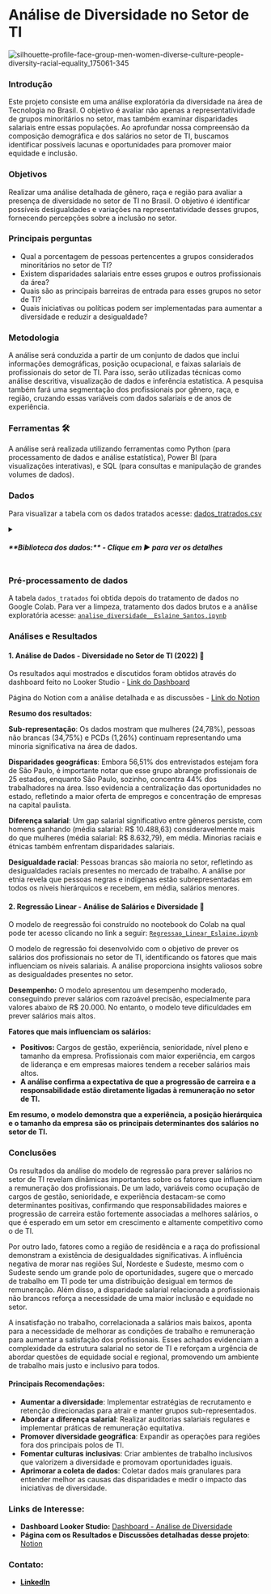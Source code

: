 # **Análise de Diversidade no Setor de TI**

![silhouette-profile-face-group-men-women-diverse-culture-people-diversity-racial-equality_175061-345](https://github.com/user-attachments/assets/f2d04101-d232-4a93-a395-dccc1dc18b16)

### Introdução

Este projeto consiste em uma análise exploratória da diversidade na área de Tecnologia no Brasil. O objetivo é avaliar não apenas a representatividade de grupos minoritários no setor, mas também examinar disparidades salariais entre essas populações. Ao aprofundar nossa compreensão da composição demográfica e dos salários no setor de TI, buscamos identificar possíveis lacunas e oportunidades para promover maior equidade e inclusão.

### Objetivos

Realizar uma análise detalhada de gênero, raça e região para avaliar a presença de diversidade no setor de TI no Brasil. O objetivo é identificar possíveis desigualdades e variações na representatividade desses grupos, fornecendo percepções sobre a inclusão no setor.

### Principais perguntas

- Qual a porcentagem de pessoas pertencentes a grupos considerados minoritários no setor de TI?
- Existem disparidades salariais entre esses grupos e outros profissionais da área?
- Quais são as principais barreiras de entrada para esses grupos no setor de TI?
- Quais iniciativas ou políticas podem ser implementadas para aumentar a diversidade e reduzir a desigualdade?

### Metodologia

A análise será conduzida a partir de um conjunto de dados que inclui informações demográficas, posição ocupacional, e faixas salariais de profissionais do setor de TI. Para isso, serão utilizadas técnicas como análise descritiva, visualização de dados e inferência estatística. A pesquisa também fará uma segmentação dos profissionais por gênero, raça, e região, cruzando essas variáveis com dados salariais e de anos de experiência.

### Ferramentas 🛠️

A análise será realizada utilizando ferramentas como Python (para processamento de dados e análise estatística), Power BI (para visualizações interativas), e SQL (para consultas e manipulação de grandes volumes de dados).

### Dados
Para visualizar a tabela com os dados tratados acesse: [dados_tratrados.csv](https://docs.google.com/spreadsheets/d/1bmgYRqtKdP8aKNZDjrfoB7R0PGuxRAnb-sWkTPslzPg/edit?usp=sharing)

<details> <summary> <h5>**Biblioteca dos dados:**  - Clique em ▶ para ver os detalhes </h5> </summary> 


| **Variável** | **Descrição** |
| --- | --- |
| **ID** | Um identificador exclusivo para cada registro. |
| **IDADE, FAIXA IDADE** | Idade e faixa etária dos participantes. |
| **GÊNERO, COR/RACA/ETNIA** | Informações demográficas de gênero e etnia. |
| **PCD** | Informação sobre se o participante é pessoa com deficiência. |
| **EXPERIÊNCIA_PROFISSIONAL_PREJUDICADA** | Opinião sobre se a experiência profissional foi prejudicada. |
| **ASPECTOS_PREJUDICADOS** | Áreas prejudicadas na experiência profissional. |
| **VIVE_NO_BRASIL** | Indica se a pessoa vive no Brasil. |
| **CRITÉRIOS DE DECISÃO PARA TRABALHAR** | Critérios considerados ao escolher um emprego. |
| **MODELO DE TRABALHO** | Modelo de trabalho atual (híbrido, remoto, presencial). |
| **LAYOFF EM 2022** | Informação sobre se a empresa passou por demissões em massa. |
| **ATUAÇÃO** | Área de atuação. |
| **LINGUAGENS DE TRABALHO** | Linguagens utilizadas no trabalho (por exemplo, SQL). |
| **ABERTO_OPORTUNIDADES** | Indicação de estar buscando novas oportunidades. |
| **ETNIA** | Etnia dos participantes em categorias "Branca" e "Não Branca". |

</details> 

### Pré-processamento de dados

A tabela `dados_tratados` foi obtida depois do tratamento de dados no Google Colab. Para ver a limpeza, tratamento dos dados brutos e a análise exploratória acesse: [`analise_diversidade__Eslaine_Santos.ipynb`](https://github.com/annesantos1990/diversity_analysis/blob/main/analise_diversidade__Eslaine_Santos.ipynb)

### Análises e Resultados
#### 1. Análise de Dados - Diversidade no Setor de TI (2022) 📝

Os resultados aqui mostrados e discutidos foram obtidos através do dashboard feito no Looker Studio - [Link do Dashboard](https://lookerstudio.google.com/reporting/7c9deb04-7e25-4807-8f1d-f3ebc16e1c6b) 

Página do Notion com a análise detalhada e as discussões - [Link do Notion](https://giddy-shamrock-550.notion.site/Resultados-e-Conclus-es-4bb3f739611d4bb8bb6f1cf91f5e43c7?pvs=4)

**Resumo dos resultados:**

**Sub-representação**: Os dados mostram que mulheres (24,78%), pessoas não brancas (34,75%) e PCDs (1,26%) continuam representando uma minoria significativa na área de dados. 

**Disparidades geográficas**: Embora 56,51% dos entrevistados estejam fora de São Paulo, é importante notar que esse grupo abrange profissionais de 25 estados, enquanto São Paulo, sozinho, concentra 44% dos trabalhadores na área. Isso evidencia a centralização das oportunidades no estado, refletindo a maior oferta de empregos e concentração de empresas na capital paulista.

**Diferença salarial**: Um gap salarial significativo entre gêneros persiste, com homens ganhando (média salarial: R$ 10.488,63)  consideravelmente mais do que mulheres (média salarial: R$ 8.632,79), em média. Minorias raciais e étnicas também enfrentam disparidades salariais.

**Desigualdade racial**: Pessoas brancas são maioria no setor, refletindo as desigualdades raciais presentes no mercado de trabalho. A análise por etnia revela que pessoas negras e indígenas estão subrepresentadas em todos os níveis hierárquicos e recebem, em média, salários menores.

#### 2. Regressão Linear - Análise de Salários e Diversidade 💼
O modelo de reegressão foi construído no nootebook do Colab na qual pode ter acesso clicando no link a seguir: [`Regressao_Linear_Eslaine.ipynb`](https://github.com/annesantos1990/diversity_analysis/blob/main/Regressao_Linear_Eslaine.ipynb)

O modelo de regressão foi desenvolvido com o objetivo de prever os salários dos profissionais no setor de TI, identificando os fatores que mais influenciam os níveis salariais. A análise proporciona insights valiosos sobre as desigualdades presentes no setor.

**Desempenho:** O modelo apresentou um desempenho moderado, conseguindo prever salários com razoável precisão, especialmente para valores abaixo de R$ 20.000. No entanto, o modelo teve dificuldades em prever salários mais altos.

**Fatores que mais influenciam os salários:**

- **Positivos:** Cargos de gestão, experiência, senioridade, nível pleno e tamanho da empresa. Profissionais com maior experiência, em cargos de liderança e em empresas maiores tendem a receber salários mais altos.
- **A análise confirma a expectativa de que a progressão de carreira e a responsabilidade estão diretamente ligadas à remuneração no setor de TI.**

**Em resumo, o modelo demonstra que a experiência, a posição hierárquica e o tamanho da empresa são os principais determinantes dos salários no setor de TI.**


### Conclusões

Os resultados da análise do modelo de regressão para prever salários no setor de TI revelam dinâmicas importantes sobre os fatores que influenciam a remuneração dos profissionais. De um lado, variáveis como ocupação de cargos de gestão, senioridade, e experiência destacam-se como determinantes positivas, confirmando que responsabilidades maiores e progressão de carreira estão fortemente associadas a melhores salários, o que é esperado em um setor em crescimento e altamente competitivo como o de TI.

Por outro lado, fatores como a região de residência e a raça do profissional demonstram a existência de desigualdades significativas. A influência negativa de morar nas regiões Sul, Nordeste e Sudeste, mesmo com o Sudeste sendo um grande polo de oportunidades, sugere que o mercado de trabalho em TI pode ter uma distribuição desigual em termos de remuneração. Além disso, a disparidade salarial relacionada a profissionais não brancos reforça a necessidade de uma maior inclusão e equidade no setor.

A insatisfação no trabalho, correlacionada a salários mais baixos, aponta para a necessidade de melhorar as condições de trabalho e remuneração para aumentar a satisfação dos profissionais. Esses achados evidenciam a complexidade da estrutura salarial no setor de TI e reforçam a urgência de abordar questões de equidade social e regional, promovendo um ambiente de trabalho mais justo e inclusivo para todos.

#### **Principais Recomendações**:

- **Aumentar a diversidade**: Implementar estratégias de recrutamento e retenção direcionadas para atrair e manter grupos sub-representados.
- **Abordar a diferença salarial**: Realizar auditorias salariais regulares e implementar práticas de remuneração equitativa.
- **Promover diversidade geográfica**: Expandir as operações para regiões fora dos principais polos de TI.
- **Fomentar culturas inclusivas**: Criar ambientes de trabalho inclusivos que valorizem a diversidade e promovam oportunidades iguais.
- **Aprimorar a coleta de dados**: Coletar dados mais granulares para entender melhor as causas das disparidades e medir o impacto das iniciativas de diversidade.


###  Links de Interesse:

* **Dashboard Looker Studio:** [Dashboard - Análise de Diversidade](https://lookerstudio.google.com/reporting/7c9deb04-7e25-4807-8f1d-f3ebc16e1c6b)
* **Página com os Resultados e Discussões detalhadas desse projeto**: [Notion](https://giddy-shamrock-550.notion.site/Resultados-e-Conclus-es-4bb3f739611d4bb8bb6f1cf91f5e43c7?pvs=4)

### Contato:

* [**LinkedIn**](https://www.linkedin.com/in/eslaine-santos/)


